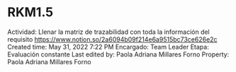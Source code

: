 # RKM1.5

Actividad: Llenar la matriz de trazabilidad con toda la información del requisito https://www.notion.so/2a6094b09f214e6a9515bc73ce626e2c 
Created time: May 31, 2022 7:22 PM
Encargado: Team Leader
Etapa: Evaluación constante
Last edited by: Paola Adriana Millares Forno
Property: Paola Adriana Millares Forno